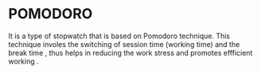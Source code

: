 # POMODORO
 It is a type of stopwatch that is based on Pomodoro technique. This technique involes the switching of session time (working time) and the break time , thus helps in reducing the work stress and promotes effficient working .
